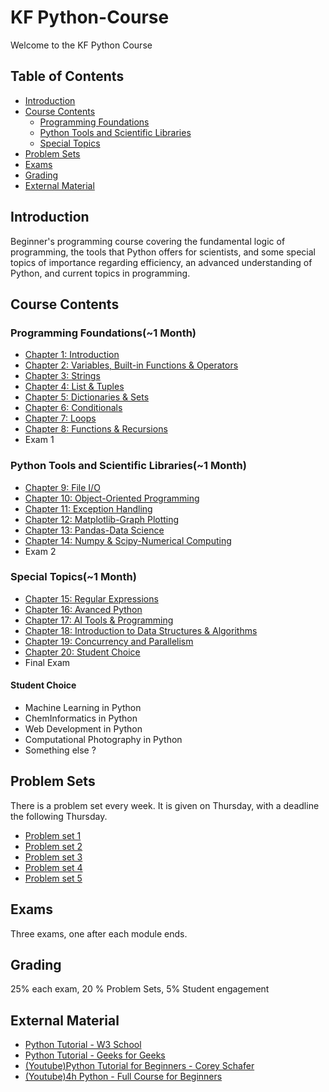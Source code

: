 # KF Python-Course

Welcome to the KF Python Course

## Table of Contents

- [Introduction](#the-ultimate-python-course)
- [Course Contents](#course-contents)
    - [Programming Foundations](#foundations)
    - [Python Tools and Scientific Libraries](#python)
    - [Special Topics](#special)
- [Problem Sets](#problem-sets)
- [Exams](#exams)
- [Grading](#grading)
- [External Material](#external-material)

## Introduction

Beginner's programming course covering the fundamental logic of programming, the tools that Python offers for scientists, and some special topics of importance regarding efficiency, an advanced understanding of Python, and current topics in programming.

## Course Contents

### Programming Foundations(~1 Month)

- [Chapter 1: Introduction](Week-1/Lecture-1.ipynb)
- [Chapter 2: Variables, Built-in Functions & Operators](Week-1/Lecture-2.ipynb)
- [Chapter 3: Strings](Week-2/Lecture-3.ipynb)
- [Chapter 4: List & Tuples](Week-2/Lecture-4.ipynb)
- [Chapter 5: Dictionaries & Sets](Week-3/Lecture-5.ipynb)
- [Chapter 6: Conditionals](Week-3/Lecture-6.ipynb)
- [Chapter 7: Loops](Week-4/Lecture-7.ipynb)
- [Chapter 8: Functions & Recursions](Week-4/Lecture-8.ipynb)
- Exam 1

### Python Tools and Scientific Libraries(~1 Month)

- [Chapter 9: File I/O](Week-5/Lecture-9.ipynb)
- [Chapter 10: Object-Oriented Programming](Week-6/Lecture-10.ipynb)
- [Chapter 11: Exception Handling](Week-6/Lecture-11.ipynb)
- [Chapter 12: Matplotlib-Graph Plotting](#chapter12)
- [Chapter 13: Pandas-Data Science](#chapter13)
- [Chapter 14: Numpy & Scipy-Numerical Computing](#chapter14)
- Exam 2

### Special Topics(~1 Month)

- [Chapter 15: Regular Expressions](#chapter15)
- [Chapter 16: Avanced Python](#chapter16)
- [Chapter 17: AI Tools & Programming](#chapter17)
- [Chapter 18: Introduction to Data Structures & Algorithms](#chapter18)
- [Chapter 19: Concurrency and Parallelism](#chapter19)
- [Chapter 20: Student Choice](#chapter20)
- Final Exam

#### Student Choice

- Machine Learning in Python
- ChemInformatics in Python
- Web Development in Python
- Computational Photography in Python   
- Something else ?

## Problem Sets

There is a problem set every week. It is given on Thursday, with a deadline the following Thursday.

- [Problem set 1](Week-1/problem-set.ipynb)
- [Problem set 2](Week-2/problem-set-W2.ipynb)
- [Problem set 3](Week-3/problem-set-W3.ipynb)
- [Problem set 4](Week-4/problem-set-W4.ipynb)
- [Problem set 5](Week-5/problem-set-W5.ipynb)

## Exams

Three exams, one after each module ends.

## Grading

25% each exam, 20 % Problem Sets, 5% Student engagement

## External Material

- [Python Tutorial - W3 School](https://www.w3schools.com/python/default.asp)
- [Python Tutorial - Geeks for Geeks](https://www.geeksforgeeks.org/python-programming-language-tutorial/?ref=shm)
- [(Youtube)Python Tutorial for Beginners - Corey Schafer](https://www.youtube.com/watch?v=YYXdXT2l-Gg&list=PL-osiE80TeTskrapNbzXhwoFUiLCjGgY7)
- [(Youtube)4h Python - Full Course for Beginners](https://www.youtube.com/watch?v=rfscVS0vtbw)

